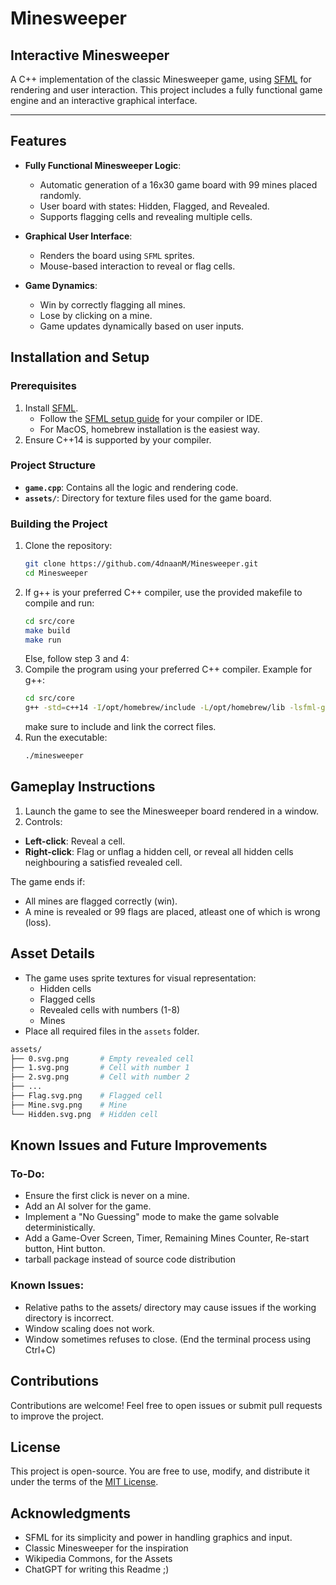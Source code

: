 # Minesweeper
## Interactive Minesweeper

A C++ implementation of the classic Minesweeper game, using [SFML](https://www.sfml-dev.org/) for rendering and user interaction. This project includes a fully functional game engine and an interactive graphical interface.

---

## Features

- **Fully Functional Minesweeper Logic**:
  - Automatic generation of a 16x30 game board with 99 mines placed randomly.
  - User board with states: Hidden, Flagged, and Revealed.
  - Supports flagging cells and revealing multiple cells.

- **Graphical User Interface**:
  - Renders the board using `SFML` sprites.
  - Mouse-based interaction to reveal or flag cells.

- **Game Dynamics**:
  - Win by correctly flagging all mines.
  - Lose by clicking on a mine.
  - Game updates dynamically based on user inputs.

## Installation and Setup

### Prerequisites
1. Install [SFML](https://www.sfml-dev.org/).
   - Follow the [SFML setup guide](https://www.sfml-dev.org/tutorials/) for your compiler or IDE.
   - For MacOS, homebrew installation is the easiest way.
2. Ensure C++14 is supported by your compiler.

### Project Structure
- **`game.cpp`**: Contains all the logic and rendering code.
- **`assets/`**: Directory for texture files used for the game board.

### Building the Project
1. Clone the repository:
   ```bash
   git clone https://github.com/4dnaanM/Minesweeper.git
   cd Minesweeper
   ```
2. If g++ is your preferred C++ compiler, use the provided makefile to compile and run: 
   ```bash
   cd src/core
   make build
   make run
   ```
   Else, follow step 3 and 4: 
2. Compile the program using your preferred C++ compiler. Example for g++:
    ```bash
    cd src/core
    g++ -std=c++14 -I/opt/homebrew/include -L/opt/homebrew/lib -lsfml-graphics -lsfml-window -lsfml-system game.cpp -o minesweeper
    ```
    make sure to include and link the correct files.
3. Run the executable: 
    ```bash
    ./minesweeper
    ```

## Gameplay Instructions
1. Launch the game to see the Minesweeper board rendered in a window.
2. Controls:
- **Left-click**: Reveal a cell.
- **Right-click**: Flag or unflag a hidden cell, or reveal all hidden cells neighbouring a satisfied revealed cell. 

The game ends if:
- All mines are flagged correctly (win).
- A mine is revealed or 99 flags are placed, atleast one of which is wrong (loss).

## Asset Details
- The game uses sprite textures for visual representation:
    - Hidden cells
    - Flagged cells
    - Revealed cells with numbers (1-8)
    - Mines
- Place all required files in the ```assets``` folder.
```bash
assets/
├── 0.svg.png       # Empty revealed cell
├── 1.svg.png       # Cell with number 1
├── 2.svg.png       # Cell with number 2
├── ...
├── Flag.svg.png    # Flagged cell
├── Mine.svg.png    # Mine
└── Hidden.svg.png  # Hidden cell
```
## Known Issues and Future Improvements
### To-Do:
- Ensure the first click is never on a mine.
- Add an AI solver for the game.
- Implement a "No Guessing" mode to make the game solvable deterministically.
- Add a Game-Over Screen, Timer, Remaining Mines Counter, Re-start button, Hint button.
- tarball package instead of source code distribution
### Known Issues:
- Relative paths to the assets/ directory may cause issues if the working directory is incorrect.
- Window scaling does not work. 
- Window sometimes refuses to close. (End the terminal process using Ctrl+C)
## Contributions
Contributions are welcome! Feel free to open issues or submit pull requests to improve the project.
## License
This project is open-source. You are free to use, modify, and distribute it under the terms of the [MIT License](https://opensource.org/license/mit).
## Acknowledgments
- SFML for its simplicity and power in handling graphics and input.
- Classic Minesweeper for the inspiration
- Wikipedia Commons, for the Assets
- ChatGPT for writing this Readme ;)  
